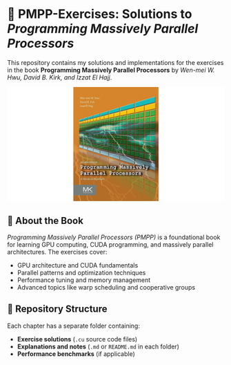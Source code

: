 # 🚀 PMPP-Exercises: Solutions to *Programming Massively Parallel Processors*

This repository contains my solutions and implementations for the exercises in the book **Programming Massively Parallel Processors** by *Wen-mei W. Hwu, David B. Kirk, and Izzat El Hajj*.

![Front Page](front_page.png)

## 📖 About the Book
*Programming Massively Parallel Processors (PMPP)* is a foundational book for learning GPU computing, CUDA programming, and massively parallel architectures. The exercises cover:
- GPU architecture and CUDA fundamentals
- Parallel patterns and optimization techniques
- Performance tuning and memory management
- Advanced topics like warp scheduling and cooperative groups

## 📂 Repository Structure
Each chapter has a separate folder containing:
- **Exercise solutions** (`.cu` source code files)
- **Explanations and notes** (`.md` or `README.md` in each folder)
- **Performance benchmarks** (if applicable)

